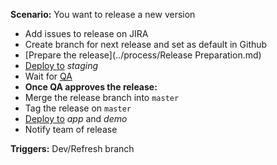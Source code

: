**Scenario:** You want to release a new version

- Add issues to release on JIRA
- Create branch for next release and set as default in Github
- [Prepare the release](../process/Release Preparation.md)
- [Deploy to](../process/Deployment) *staging*
- Wait for [QA](../process/QA.md)
- **Once QA approves the release:**
- Merge the release branch into `master`
- Tag the release on `master`
- [Deploy to](../process/Deployment.md) *app* and *demo*
- Notify team of release

**Triggers:** Dev/Refresh branch
